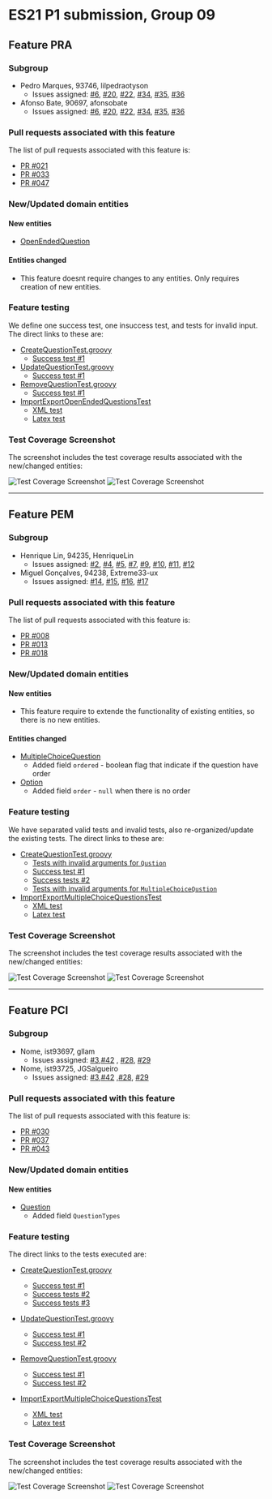 # ES21 P1 submission, Group 09

## Feature PRA

### Subgroup
 - Pedro Marques, 93746, lilpedraotyson
   + Issues assigned: [#6](https://github.com/tecnico-softeng/es21-g09/issues/6), [#20](https://github.com/tecnico-softeng/es21-g09/issues/20), [#22](https://github.com/tecnico-softeng/es21-g09/issues/22), [#34](https://github.com/tecnico-softeng/es21-g09/issues/34), [#35](https://github.com/tecnico-softeng/es21-g09/issues/35), [#36](https://github.com/tecnico-softeng/es21-g09/issues/36)
 - Afonso Bate, 90697, afonsobate
   + Issues assigned: [#6](https://github.com/tecnico-softeng/es21-g09/issues/6), [#20](https://github.com/tecnico-softeng/es21-g09/issues/20), [#22](https://github.com/tecnico-softeng/es21-g09/issues/22), [#34](https://github.com/tecnico-softeng/es21-g09/issues/34), [#35](https://github.com/tecnico-softeng/es21-g09/issues/35), [#36](https://github.com/tecnico-softeng/es21-g09/issues/36)
 
### Pull requests associated with this feature

The list of pull requests associated with this feature is:

 - [PR #021](https://github.com/tecnico-softeng/es21-g09/pull/21)
 - [PR #033](https://github.com/tecnico-softeng/es21-g09/pull/33)
 - [PR #047](https://github.com/tecnico-softeng/es21-g09/pull/47)


### New/Updated domain entities

#### New entities
 - [OpenEndedQuestion](https://github.com/tecnico-softeng/es21-g09/blob/pra/backend/src/main/java/pt/ulisboa/tecnico/socialsoftware/tutor/question/domain/OpenEndedQuestion.java)

#### Entities changed
 - This feature doesnt require changes to any entities. Only requires creation of new entities.
 
### Feature testing

We define one success test, one insuccess test, and tests for invalid input. The direct links to these are:

 - [CreateQuestionTest.groovy](https://github.com/tecnico-softeng/es21-g09/blob/pra/backend/src/test/groovy/pt/ulisboa/tecnico/socialsoftware/tutor/question/service/CreateQuestionTest.groovy)
    + [Success test #1](https://github.com/tecnico-softeng/es21-g09/blob/3d672212e781cc864170bbc1daa4818e4ded0688/backend/src/test/groovy/pt/ulisboa/tecnico/socialsoftware/tutor/question/service/CreateQuestionTest.groovy#L657)
 - [UpdateQuestionTest.groovy](https://github.com/tecnico-softeng/es21-g09/blob/pra/backend/src/test/groovy/pt/ulisboa/tecnico/socialsoftware/tutor/question/service/UpdateQuestionTest.groovy)
    + [Success test #1](https://github.com/tecnico-softeng/es21-g09/blob/3d672212e781cc864170bbc1daa4818e4ded0688/backend/src/test/groovy/pt/ulisboa/tecnico/socialsoftware/tutor/question/service/UpdateQuestionTest.groovy#L408)
 - [RemoveQuestionTest.groovy](https://github.com/tecnico-softeng/es21-g09/blob/pra/backend/src/test/groovy/pt/ulisboa/tecnico/socialsoftware/tutor/question/service/RemoveQuestionTest.groovy)
    + [Success test #1](https://github.com/tecnico-softeng/es21-g09/blob/3d672212e781cc864170bbc1daa4818e4ded0688/backend/src/test/groovy/pt/ulisboa/tecnico/socialsoftware/tutor/question/service/RemoveQuestionTest.groovy#L201)
 - [ImportExportOpenEndedQuestionsTest](https://github.com/tecnico-softeng/es21-g09/blob/pra/backend/src/test/groovy/pt/ulisboa/tecnico/socialsoftware/tutor/impexp/service/ImportExportOpenEndedQuestionsTest.groovy)
    + [XML test](https://github.com/tecnico-softeng/es21-g09/blob/3d672212e781cc864170bbc1daa4818e4ded0688/backend/src/test/groovy/pt/ulisboa/tecnico/socialsoftware/tutor/impexp/service/ImportExportOpenEndedQuestionsTest.groovy#L37)
    + [Latex test](https://github.com/tecnico-softeng/es21-g09/blob/3d672212e781cc864170bbc1daa4818e4ded0688/backend/src/test/groovy/pt/ulisboa/tecnico/socialsoftware/tutor/impexp/service/ImportExportOpenEndedQuestionsTest.groovy#L61)
    


### Test Coverage Screenshot

The screenshot includes the test coverage results associated with the new/changed entities:

![Test Coverage Screenshot](PRA-P1-QuestionCov.png)
![Test Coverage Screenshot](PRA-P1-ImpExpCov.png)

---

## Feature PEM

### Subgroup
 - Henrique Lin, 94235, HenriqueLin
   + Issues assigned: [#2](https://github.com/tecnico-softeng/es21-g09/issues/2), [#4](https://github.com/tecnico-softeng/es21-g09/issues/4), [#5](https://github.com/tecnico-softeng/es21-g09/issues/5), [#7](https://github.com/tecnico-softeng/es21-g09/issues/7), [#9](https://github.com/tecnico-softeng/es21-g09/issues/9), [#10](https://github.com/tecnico-softeng/es21-g09/issues/10), [#11](https://github.com/tecnico-softeng/es21-g09/issues/11), [#12](https://github.com/tecnico-softeng/es21-g09/issues/12)
 - Miguel Gonçalves, 94238, Extreme33-ux
   + Issues assigned: [#14](https://github.com/tecnico-softeng/es21-g09/issues/14), [#15](https://github.com/tecnico-softeng/es21-g09/issues/15), [#16](https://github.com/tecnico-softeng/es21-g09/issues/16), [#17](https://github.com/tecnico-softeng/es21-g09/issues/17)
 
### Pull requests associated with this feature

The list of pull requests associated with this feature is:

 - [PR #008](https://github.com/tecnico-softeng/es21-g09/pull/8)
 - [PR #013](https://github.com/tecnico-softeng/es21-g09/pull/13)
 - [PR #018](https://github.com/tecnico-softeng/es21-g09/pull/18)


### New/Updated domain entities

#### New entities
 - This feature require to extende the functionality of existing entities, so there is no new entities.

#### Entities changed
 - [MultipleChoiceQuestion](https://github.com/tecnico-softeng/es21-g09/blob/develop/backend/src/main/java/pt/ulisboa/tecnico/socialsoftware/tutor/question/domain/MultipleChoiceQuestion.java)
   + Added field `ordered` - boolean flag that indicate if the question have order
 - [Option](https://github.com/tecnico-softeng/es21-g09/blob/develop/backend/src/main/java/pt/ulisboa/tecnico/socialsoftware/tutor/question/domain/Option.java)
   + Added field `order` - `null` when there is no order

### Feature testing

We have separated valid tests and invalid tests, also re-organized/update the existing tests. The direct links to these are:

 - [CreateQuestionTest.groovy](https://github.com/tecnico-softeng/es21-g09/blob/develop/backend/src/test/groovy/pt/ulisboa/tecnico/socialsoftware/tutor/question/service/CreateQuestionTest.groovy)
    + [Tests with invalid arguments for `Qustion`](https://github.com/tecnico-softeng/es21-g09/blob/1bc581167ef5241aa0aa8eac58a0116b6a84526e/backend/src/test/groovy/pt/ulisboa/tecnico/socialsoftware/tutor/question/service/CreateQuestionTest.groovy#L22)
    + [Success test #1](https://github.com/tecnico-softeng/es21-g09/blob/1bc581167ef5241aa0aa8eac58a0116b6a84526e/backend/src/test/groovy/pt/ulisboa/tecnico/socialsoftware/tutor/question/service/CreateQuestionTest.groovy#L61)
    + [Success tests #2](https://github.com/tecnico-softeng/es21-g09/blob/1bc581167ef5241aa0aa8eac58a0116b6a84526e/backend/src/test/groovy/pt/ulisboa/tecnico/socialsoftware/tutor/question/service/CreateQuestionTest.groovy#L98)
    + [Tests with invalid arguments for `MultipleChoiceQustion`](https://github.com/tecnico-softeng/es21-g09/blob/1bc581167ef5241aa0aa8eac58a0116b6a84526e/backend/src/test/groovy/pt/ulisboa/tecnico/socialsoftware/tutor/question/service/CreateQuestionTest.groovy#L172)
 - [ImportExportMultipleChoiceQuestionsTest](https://github.com/tecnico-softeng/es21-g09/blob/develop/backend/src/test/groovy/pt/ulisboa/tecnico/socialsoftware/tutor/impexp/service/ImportExportMultipleChoiceQuestionsTest.groovy)
    + [XML test](https://github.com/tecnico-softeng/es21-g09/blob/1bc581167ef5241aa0aa8eac58a0116b6a84526e/backend/src/test/groovy/pt/ulisboa/tecnico/socialsoftware/tutor/impexp/service/ImportExportMultipleChoiceQuestionsTest.groovy#L55)
    + [Latex test](https://github.com/tecnico-softeng/es21-g09/blob/1bc581167ef5241aa0aa8eac58a0116b6a84526e/backend/src/test/groovy/pt/ulisboa/tecnico/socialsoftware/tutor/impexp/service/ImportExportMultipleChoiceQuestionsTest.groovy#L91)

### Test Coverage Screenshot

The screenshot includes the test coverage results associated with the new/changed entities:

![Test Coverage Screenshot](PEM-P1-QuestionCov.png)
![Test Coverage Screenshot](PEM-P1-ImpExpCov.png)


---


## Feature PCI

### Subgroup
 - Nome, ist93697, gllam
   + Issues assigned: [#3](https://github.com/tecnico-softeng/es21-g09/issues/3),[#42](https://github.com/tecnico-softeng/es21-g09/issues/42) , [#28](https://github.com/tecnico-softeng/es21-g09/issues/28), [#29](https://github.com/tecnico-softeng/es21-g09/issues/29)
 - Nome, ist93725, JGSalgueiro
   + Issues assigned: [#3](https://github.com/tecnico-softeng/es21-g09/issues/3),[#42](https://github.com/tecnico-softeng/es21-g09/issues/42) ,[#28](https://github.com/tecnico-softeng/es21-g09/issues/28), [#29](https://github.com/tecnico-softeng/es21-g09/issues/29)

### Pull requests associated with this feature

The list of pull requests associated with this feature is:

 - [PR #030](https://github.com/tecnico-softeng/es21-g09/pull/30)
 - [PR #037](https://github.com/tecnico-softeng/es21-g09/pull/37)
 - [PR #043](https://github.com/tecnico-softeng/es21-g09/pull/43)


### New/Updated domain entities

#### New entities
 - [Question](https://github.com/tecnico-softeng/es21-g09/blob/develop/backend/src/main/java/pt/ulisboa/tecnico/socialsoftware/tutor/question/domain/Question.java)
   + Added field `QuestionTypes`
 
### Feature testing
The direct links to the tests executed are:

 - [CreateQuestionTest.groovy](https://github.com/tecnico-softeng/es21-g09/blob/develop/backend/src/test/groovy/pt/ulisboa/tecnico/socialsoftware/tutor/question/service/CreateQuestionTest.groovy)

    + [Success test #1](https://github.com/tecnico-softeng/es21-g09/blob/1bc581167ef5241aa0aa8eac58a0116b6a84526e/backend/src/test/groovy/pt/ulisboa/tecnico/socialsoftware/tutor/question/service/CreateQuestionTest.groovy#L220)
    + [Success tests #2](https://github.com/tecnico-softeng/es21-g09/blob/1bc581167ef5241aa0aa8eac58a0116b6a84526e/backend/src/test/groovy/pt/ulisboa/tecnico/socialsoftware/tutor/question/service/CreateQuestionTest.groovy#L247)
    + [Success tests #3](https://github.com/tecnico-softeng/es21-g09/blob/1bc581167ef5241aa0aa8eac58a0116b6a84526e/backend/src/test/groovy/pt/ulisboa/tecnico/socialsoftware/tutor/question/service/CreateQuestionTest.groovy#L307)

 - [UpdateQuestionTest.groovy](https://github.com/tecnico-softeng/es21-g09/blob/pra/backend/src/test/groovy/pt/ulisboa/tecnico/socialsoftware/tutor/question/service/UpdateQuestionTest.groovy)
    + [Success test #1](https://github.com/tecnico-softeng/es21-g09/blob/3d672212e781cc864170bbc1daa4818e4ded0688/backend/src/test/groovy/pt/ulisboa/tecnico/socialsoftware/tutor/question/service/UpdateQuestionTest.groovy#L81)
    + [Success test #2](https://github.com/tecnico-softeng/es21-g09/blob/3d672212e781cc864170bbc1daa4818e4ded0688/backend/src/test/groovy/pt/ulisboa/tecnico/socialsoftware/tutor/question/service/UpdateQuestionTest.groovy#L117)
    
 - [RemoveQuestionTest.groovy](https://github.com/tecnico-softeng/es21-g09/blob/pra/backend/src/test/groovy/pt/ulisboa/tecnico/socialsoftware/tutor/question/service/RemoveQuestionTest.groovy)
    + [Success test #1](https://github.com/tecnico-softeng/es21-g09/blob/3d672212e781cc864170bbc1daa4818e4ded0688/backend/src/test/groovy/pt/ulisboa/tecnico/socialsoftware/tutor/question/service/RemoveQuestionTest.groovy#L102)
    + [Success test #2](https://github.com/tecnico-softeng/es21-g09/blob/3d672212e781cc864170bbc1daa4818e4ded0688/backend/src/test/groovy/pt/ulisboa/tecnico/socialsoftware/tutor/question/service/RemoveQuestionTest.groovy#L122)

 - [ImportExportMultipleChoiceQuestionsTest](https://github.com/tecnico-softeng/es21-g09/blob/develop/backend/src/test/groovy/pt/ulisboa/tecnico/socialsoftware/tutor/impexp/service/ImportExportCombinationItemQuestionTest.groovy)
    + [XML test](https://github.com/tecnico-softeng/es21-g09/blob/develop/backend/src/test/groovy/pt/ulisboa/tecnico/socialsoftware/tutor/impexp/service/ImportExportCombinationItemQuestionTest.groovy#L50)
    + [Latex test](https://github.com/tecnico-softeng/es21-g09/blob/develop/backend/src/test/groovy/pt/ulisboa/tecnico/socialsoftware/tutor/impexp/service/ImportExportCombinationItemQuestionTest.groovy#L80)


### Test Coverage Screenshot

The screenshot includes the test coverage results associated with the new/changed entities:

![Test Coverage Screenshot](PCI-P1-QuestionCov.png)
![Test Coverage Screenshot](PCI-P1-ImpExpCov.png)
